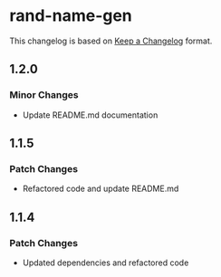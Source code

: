 # rand-name-gen

This changelog is based on [Keep a Changelog](https://keepachangelog.com/en/1.0.0/) format.

## 1.2.0

### Minor Changes

- Update README.md documentation

## 1.1.5

### Patch Changes

- Refactored code and update README.md

## 1.1.4

### Patch Changes

- Updated dependencies and refactored code

